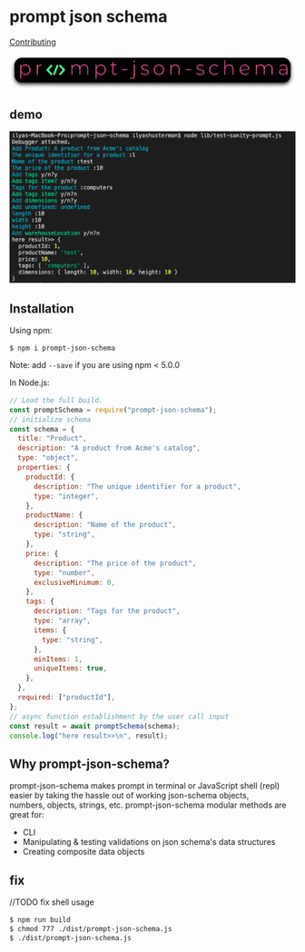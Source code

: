 <!-- @format -->

# prompt json schema

[Contributing](https://github.com/ilyashusterman/prompt-json-schema/blob/master/README.md)

[![N|prompt-json-schema](https://github.com/ilyashusterman/prompt-json-schema/blob/master/docs/logo.png)](https://www.npmjs.com/package/prompt-json-schema)

## demo

![N|demo-terminal](https://github.com/ilyashusterman/prompt-json-schema/blob/master/docs/terminal_demo.png)

## Installation

Using npm:

```shell
$ npm i prompt-json-schema
```

Note: add `--save` if you are using npm < 5.0.0

In Node.js:

```js
// Load the full build.
const promptSchema = require("prompt-json-schema");
// initialize schema
const schema = {
  title: "Product",
  description: "A product from Acme's catalog",
  type: "object",
  properties: {
    productId: {
      description: "The unique identifier for a product",
      type: "integer",
    },
    productName: {
      description: "Name of the product",
      type: "string",
    },
    price: {
      description: "The price of the product",
      type: "number",
      exclusiveMinimum: 0,
    },
    tags: {
      description: "Tags for the product",
      type: "array",
      items: {
        type: "string",
      },
      minItems: 1,
      uniqueItems: true,
    },
  },
  required: ["productId"],
};
// async function establishment by the user call input
const result = await promptSchema(schema);
console.log("here result>>\n", result);
```

## Why prompt-json-schema?

prompt-json-schema makes prompt in terminal or JavaScript shell (repl) easier by taking the hassle out of working json-schema objects,<br>
numbers, objects, strings, etc. prompt-json-schema modular methods are great for:

- CLI
- Manipulating & testing validations on json schema's data structures
- Creating composite data objects

## fix

//TODO fix shell usage

```shell
$ npm run build
$ chmod 777 ./dist/prompt-json-schema.js
$ ./dist/prompt-json-schema.js
```
